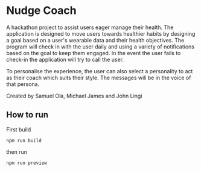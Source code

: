 # Nudge Coach
A hackathon project to assist users eager manage their health. The application is designed to move users towards healthier habits by designing a goal based on a user's wearable data and their health objectives. The program will check in with the user daily and using a variety of notifications based on the goal to keep them engaged. In the event the user fails to check-in the application will try to call the user.

To personalise the experience, the user can also select a personality to act as their coach which suits their style. The messages will be in the voice of that persona.

Created by Samuel Ola, Michael James and John Lingi

## How to run

First build
```
npm run build
```

then run

```
npm run preview
```
